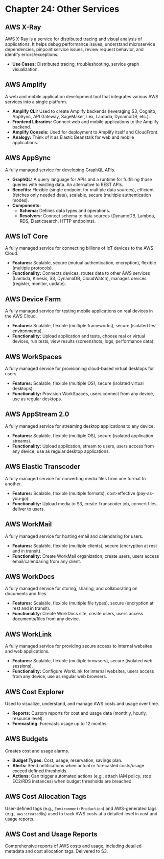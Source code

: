# Chapter 24: Other Services

## AWS X-Ray
AWS X-Ray is a service for distributed tracing and visual analysis of applications. It helps debug performance issues, understand microservice dependencies, pinpoint service issues, review request behavior, and identify errors/exceptions.
-   **Use Cases:** Distributed tracing, troubleshooting, service graph visualization.

## AWS Amplify
A web and mobile application development tool that integrates various AWS services into a single platform.
-   **Amplify CLI:** Used to create Amplify backends (leveraging S3, Cognito, AppSync, API Gateway, SageMaker, Lex, Lambda, DynamoDB, etc.).
-   **Frontend Libraries:** Connect web and mobile applications to the Amplify backend.
-   **Amplify Console:** Used for deployment to Amplify itself and CloudFront.
-   **Analogy:** Think of it as Elastic Beanstalk for web and mobile applications.

## AWS AppSync
A fully managed service for developing GraphQL APIs.
-   **GraphQL:** A query language for APIs and a runtime for fulfilling those queries with existing data. An alternative to REST APIs.
-   **Benefits:** Flexible (single endpoint for multiple data sources), efficient (fetches only needed data), scalable, secure (multiple authentication modes).
-   **Components:**
    -   **Schema:** Defines data types and operations.
    -   **Resolvers:** Connect schema to data sources (DynamoDB, Lambda, RDS, Elasticsearch, HTTP endpoints).

## AWS IoT Core
A fully managed service for connecting billions of IoT devices to the AWS Cloud.
-   **Features:** Scalable, secure (mutual authentication, encryption), flexible (multiple protocols).
-   **Functionality:** Connects devices, routes data to other AWS services (Lambda, Kinesis, S3, DynamoDB, CloudWatch), manages devices (register, monitor, update).

## AWS Device Farm
A fully managed service for testing mobile applications on real devices in the AWS Cloud.
-   **Features:** Scalable, flexible (multiple frameworks), secure (isolated test environments).
-   **Functionality:** Upload application and tests, choose real or virtual devices, run tests, view results (screenshots, logs, performance data).

## AWS WorkSpaces
A fully managed service for provisioning cloud-based virtual desktops for users.
-   **Features:** Scalable, flexible (multiple OS), secure (isolated virtual desktops).
-   **Functionality:** Provision WorkSpaces, users connect from any device, use as regular desktops.

## AWS AppStream 2.0
A fully managed service for streaming desktop applications to any device.
-   **Features:** Scalable, flexible (multiple OS), secure (isolated application streams).
-   **Functionality:** Upload application, stream to users, users access from any device, use as regular desktop applications.

## AWS Elastic Transcoder
A fully managed service for converting media files from one format to another.
-   **Features:** Scalable, flexible (multiple formats), cost-effective (pay-as-you-go).
-   **Functionality:** Upload media to S3, create Transcoder job, convert files, deliver to users.

## AWS WorkMail
A fully managed service for hosting email and calendaring for users.
-   **Features:** Scalable, flexible (multiple clients), secure (encryption at rest and in transit).
-   **Functionality:** Create WorkMail organization, create users, users access email/calendaring from any client.

## AWS WorkDocs
A fully managed service for storing, sharing, and collaborating on documents and files.
-   **Features:** Scalable, flexible (multiple file types), secure (encryption at rest and in transit).
-   **Functionality:** Create WorkDocs site, create users, users access documents/files from any device.

## AWS WorkLink
A fully managed service for providing secure access to internal websites and web applications.
-   **Features:** Scalable, flexible (multiple browsers), secure (isolated web sessions).
-   **Functionality:** Configure WorkLink for internal websites, users access from any device, use as regular web browsers.

## AWS Cost Explorer
Used to visualize, understand, and manage AWS costs and usage over time.
-   **Reports:** Custom reports for cost and usage data (monthly, hourly, resource level).
-   **Forecasting:** Forecasts usage up to 12 months.

## AWS Budgets
Creates cost and usage alarms.
-   **Budget Types:** Cost, usage, reservation, savings plan.
-   **Alerts:** Send notifications when actual or forecasted costs/usage exceed defined thresholds.
-   **Actions:** Can trigger automated actions (e.g., attach IAM policy, stop EC2/RDS instances) when budget thresholds are breached.

## AWS Cost Allocation Tags
User-defined tags (e.g., `Environment:Production`) and AWS-generated tags (e.g., `aws:createdBy`) used to track AWS costs at a detailed level in cost and usage reports.

## AWS Cost and Usage Reports
Comprehensive reports of AWS costs and usage, including detailed metadata and cost allocation tags. Delivered to S3.